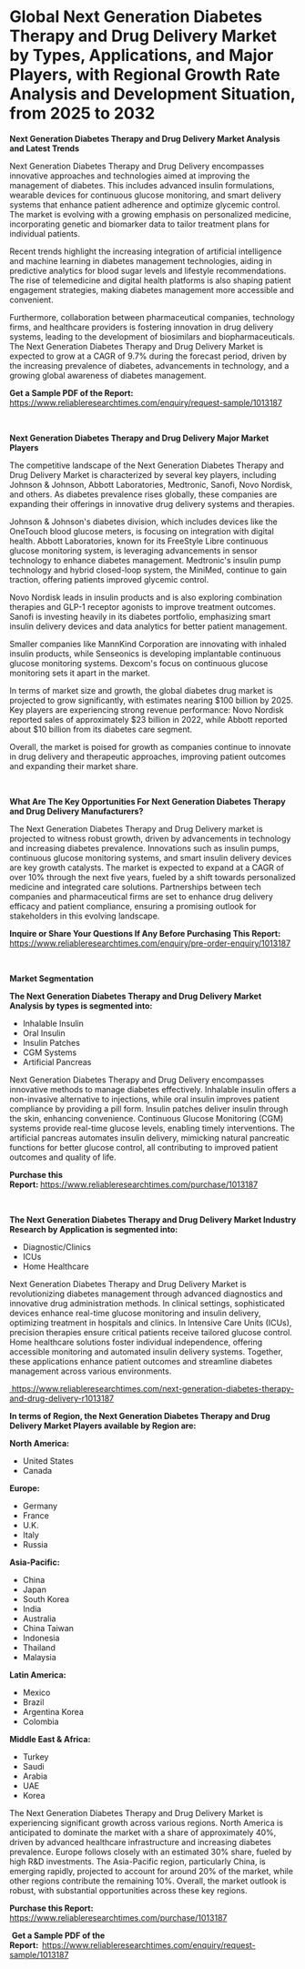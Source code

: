 <p><h1>Global Next Generation Diabetes Therapy and Drug Delivery Market by Types, Applications, and Major Players, with Regional Growth Rate Analysis and Development Situation, from 2025 to 2032</h1></p><p><strong>Next Generation Diabetes Therapy and Drug Delivery Market Analysis and Latest Trends</strong></p>
<p><p>Next Generation Diabetes Therapy and Drug Delivery encompasses innovative approaches and technologies aimed at improving the management of diabetes. This includes advanced insulin formulations, wearable devices for continuous glucose monitoring, and smart delivery systems that enhance patient adherence and optimize glycemic control. The market is evolving with a growing emphasis on personalized medicine, incorporating genetic and biomarker data to tailor treatment plans for individual patients.</p><p>Recent trends highlight the increasing integration of artificial intelligence and machine learning in diabetes management technologies, aiding in predictive analytics for blood sugar levels and lifestyle recommendations. The rise of telemedicine and digital health platforms is also shaping patient engagement strategies, making diabetes management more accessible and convenient.</p><p>Furthermore, collaboration between pharmaceutical companies, technology firms, and healthcare providers is fostering innovation in drug delivery systems, leading to the development of biosimilars and biopharmaceuticals. The Next Generation Diabetes Therapy and Drug Delivery Market is expected to grow at a CAGR of 9.7% during the forecast period, driven by the increasing prevalence of diabetes, advancements in technology, and a growing global awareness of diabetes management.</p></p>
<p><strong>Get a Sample PDF of the Report:&nbsp;</strong> <a href="https://www.reliableresearchtimes.com/enquiry/request-sample/1013187?utm_campaign=3107&utm_medium=2&utm_source=Github&utm_content=ia&utm_term=19042025&utm_id=next-generation-diabetes-therapy-and-drug-delivery">https://www.reliableresearchtimes.com/enquiry/request-sample/1013187</a></p>
<p>&nbsp;</p>
<p><strong>Next Generation Diabetes Therapy and Drug Delivery Major Market Players</strong></p>
<p><p>The competitive landscape of the Next Generation Diabetes Therapy and Drug Delivery Market is characterized by several key players, including Johnson & Johnson, Abbott Laboratories, Medtronic, Sanofi, Novo Nordisk, and others. As diabetes prevalence rises globally, these companies are expanding their offerings in innovative drug delivery systems and therapies.</p><p>Johnson & Johnson's diabetes division, which includes devices like the OneTouch blood glucose meters, is focusing on integration with digital health. Abbott Laboratories, known for its FreeStyle Libre continuous glucose monitoring system, is leveraging advancements in sensor technology to enhance diabetes management. Medtronic's insulin pump technology and hybrid closed-loop system, the MiniMed, continue to gain traction, offering patients improved glycemic control.</p><p>Novo Nordisk leads in insulin products and is also exploring combination therapies and GLP-1 receptor agonists to improve treatment outcomes. Sanofi is investing heavily in its diabetes portfolio, emphasizing smart insulin delivery devices and data analytics for better patient management.</p><p>Smaller companies like MannKind Corporation are innovating with inhaled insulin products, while Senseonics is developing implantable continuous glucose monitoring systems. Dexcom's focus on continuous glucose monitoring sets it apart in the market.</p><p>In terms of market size and growth, the global diabetes drug market is projected to grow significantly, with estimates nearing $100 billion by 2025. Key players are experiencing strong revenue performance: Novo Nordisk reported sales of approximately $23 billion in 2022, while Abbott reported about $10 billion from its diabetes care segment.</p><p>Overall, the market is poised for growth as companies continue to innovate in drug delivery and therapeutic approaches, improving patient outcomes and expanding their market share.</p></p>
<p>&nbsp;</p>
<p><strong>What Are The Key Opportunities For Next Generation Diabetes Therapy and Drug Delivery Manufacturers?</strong></p>
<p><p>The Next Generation Diabetes Therapy and Drug Delivery market is projected to witness robust growth, driven by advancements in technology and increasing diabetes prevalence. Innovations such as insulin pumps, continuous glucose monitoring systems, and smart insulin delivery devices are key growth catalysts. The market is expected to expand at a CAGR of over 10% through the next five years, fueled by a shift towards personalized medicine and integrated care solutions. Partnerships between tech companies and pharmaceutical firms are set to enhance drug delivery efficacy and patient compliance, ensuring a promising outlook for stakeholders in this evolving landscape.</p></p>
<p><strong>Inquire or Share Your Questions If Any Before Purchasing This Report:</strong> <a href="https://www.reliableresearchtimes.com/enquiry/pre-order-enquiry/1013187?utm_campaign=3107&utm_medium=2&utm_source=Github&utm_content=ia&utm_term=19042025&utm_id=next-generation-diabetes-therapy-and-drug-delivery">https://www.reliableresearchtimes.com/enquiry/pre-order-enquiry/1013187</a></p>
<p>&nbsp;</p>
<p><strong>Market Segmentation</strong></p>
<p><strong>The Next Generation Diabetes Therapy and Drug Delivery Market Analysis by types is segmented into:</strong></p>
<p><ul><li>Inhalable Insulin</li><li>Oral Insulin</li><li>Insulin Patches</li><li>CGM Systems</li><li>Artificial Pancreas</li></ul></p>
<p><p>Next Generation Diabetes Therapy and Drug Delivery encompasses innovative methods to manage diabetes effectively. Inhalable insulin offers a non-invasive alternative to injections, while oral insulin improves patient compliance by providing a pill form. Insulin patches deliver insulin through the skin, enhancing convenience. Continuous Glucose Monitoring (CGM) systems provide real-time glucose levels, enabling timely interventions. The artificial pancreas automates insulin delivery, mimicking natural pancreatic functions for better glucose control, all contributing to improved patient outcomes and quality of life.</p></p>
<p><strong>Purchase this Report:&nbsp;</strong><a href="https://www.reliableresearchtimes.com/purchase/1013187?utm_campaign=3107&utm_medium=2&utm_source=Github&utm_content=ia&utm_term=19042025&utm_id=next-generation-diabetes-therapy-and-drug-delivery">https://www.reliableresearchtimes.com/purchase/1013187</a></p>
<p>&nbsp;</p>
<p><strong>The Next Generation Diabetes Therapy and Drug Delivery Market Industry Research by Application is segmented into:</strong></p>
<p><ul><li>Diagnostic/Clinics</li><li>ICUs</li><li>Home Healthcare</li></ul></p>
<p><p>Next Generation Diabetes Therapy and Drug Delivery Market is revolutionizing diabetes management through advanced diagnostics and innovative drug administration methods. In clinical settings, sophisticated devices enhance real-time glucose monitoring and insulin delivery, optimizing treatment in hospitals and clinics. In Intensive Care Units (ICUs), precision therapies ensure critical patients receive tailored glucose control. Home healthcare solutions foster individual independence, offering accessible monitoring and automated insulin delivery systems. Together, these applications enhance patient outcomes and streamline diabetes management across various environments.</p></p>
<p><a href="https://www.reliableresearchtimes.com/next-generation-diabetes-therapy-and-drug-delivery-r1013187?utm_campaign=3107&utm_medium=2&utm_source=Github&utm_content=ia&utm_term=19042025&utm_id=next-generation-diabetes-therapy-and-drug-delivery">&nbsp;https://www.reliableresearchtimes.com/next-generation-diabetes-therapy-and-drug-delivery-r1013187</a></p>
<p><strong>In terms of Region, the Next Generation Diabetes Therapy and Drug Delivery Market Players available by Region are:</strong></p>
<p>
    <p> <strong> North America: </strong>
        <ul>
            <li>United States</li>
            <li>Canada</li>
        </ul>
        </p> 
    <p> <strong> Europe: </strong>
        <ul>
            <li>Germany</li>
            <li>France</li>
            <li>U.K.</li>
            <li>Italy</li>
            <li>Russia</li>
        </ul>
        </p> 
    <p> <strong> Asia-Pacific: </strong>
        <ul>
            <li>China</li>
            <li>Japan</li>
            <li>South Korea</li>
            <li>India</li>
            <li>Australia</li>
            <li>China Taiwan</li>
            <li>Indonesia</li>
            <li>Thailand</li>
            <li>Malaysia</li>
        </ul>
        </p> 
    <p> <strong> Latin America: </strong>
        <ul>
            <li>Mexico</li>
            <li>Brazil</li>
            <li>Argentina Korea</li>
            <li>Colombia</li>
        </ul>
        </p> 
    <p> <strong> Middle East & Africa: </strong>
        <ul>
            <li>Turkey</li>
            <li>Saudi</li>
            <li>Arabia</li>
            <li>UAE</li>
            <li>Korea</li>
        </ul>
    </p>
    </p>
<p><p>The Next Generation Diabetes Therapy and Drug Delivery Market is experiencing significant growth across various regions. North America is anticipated to dominate the market with a share of approximately 40%, driven by advanced healthcare infrastructure and increasing diabetes prevalence. Europe follows closely with an estimated 30% share, fueled by high R&D investments. The Asia-Pacific region, particularly China, is emerging rapidly, projected to account for around 20% of the market, while other regions contribute the remaining 10%. Overall, the market outlook is robust, with substantial opportunities across these key regions.</p></p>
<p><strong>Purchase this Report: </strong><a href="https://www.reliableresearchtimes.com/purchase/1013187?utm_campaign=3107&utm_medium=2&utm_source=Github&utm_content=ia&utm_term=19042025&utm_id=next-generation-diabetes-therapy-and-drug-delivery">https://www.reliableresearchtimes.com/purchase/1013187</a></p>
<p>&nbsp;<strong>Get a Sample PDF of the Report:&nbsp;&nbsp;</strong><a href="https://www.reliableresearchtimes.com/enquiry/request-sample/1013187?utm_campaign=3107&utm_medium=2&utm_source=Github&utm_content=ia&utm_term=19042025&utm_id=next-generation-diabetes-therapy-and-drug-delivery">https://www.reliableresearchtimes.com/enquiry/request-sample/1013187</a></p>
<p><strong></strong></p>
<p><p></p><p></p><p></p></p>